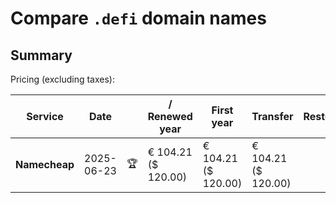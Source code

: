 # Compare `.defi` domain names

## Summary

Pricing (excluding taxes):

| Service | Date |  | / Renewed year | First year | Transfer | Restoration |
|--|--|--|--|--|--|--|
| **Namecheap** | 2025-06-23 | 🏆 | € 104.21<br>($ 120.00) | € 104.21<br>($ 120.00) | € 104.21<br>($ 120.00) |  |
